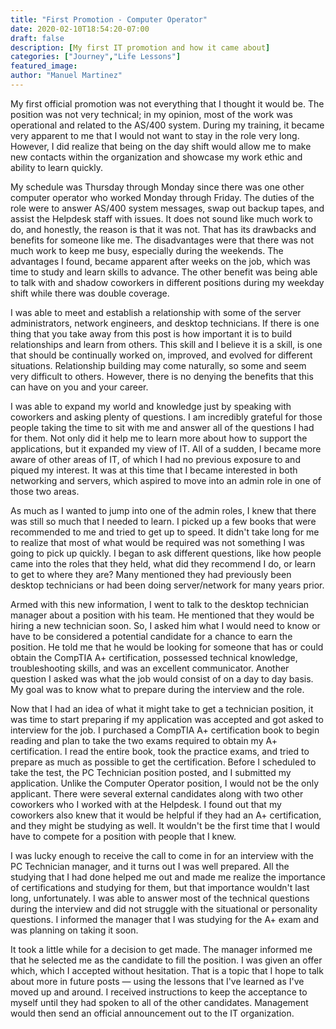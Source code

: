 ```yaml
---
title: "First Promotion - Computer Operator"
date: 2020-02-10T18:54:20-07:00
draft: false
description: [My first IT promotion and how it came about]
categories: ["Journey","Life Lessons"]
featured_image:
author: "Manuel Martinez"
---
```


My first official promotion was not everything that I thought it would be. The position was not very technical; in my opinion, most of the work was operational and related to the AS/400 system. During my training, it became very apparent to me that I would not want to stay in the role very long. However, I did realize that being on the day shift would allow me to make new contacts within the organization and showcase my work ethic and ability to learn quickly.

My schedule was Thursday through Monday since there was one other computer operator who worked Monday through Friday. The duties of the role were to answer AS/400 system messages, swap out backup tapes, and assist the Helpdesk staff with issues. It does not sound like much work to do, and honestly, the reason is that it was not. That has its drawbacks and benefits for someone like me. The disadvantages were that there was not much work to keep me busy, especially during the weekends. The advantages I found, became apparent after weeks on the job, which was time to study and learn skills to advance. The other benefit was being able to talk with and shadow coworkers in different positions during my weekday shift while there was double coverage.

I was able to meet and establish a relationship with some of the server administrators, network engineers, and desktop technicians. If there is one thing that you take away from this post is how important it is to build relationships and learn from others. This skill and I believe it is a skill, is one that should be continually worked on, improved, and evolved for different situations. Relationship building may come naturally, so some and seem very difficult to others. However, there is no denying the benefits that this can have on you and your career.

I was able to expand my world and knowledge just by speaking with coworkers and asking plenty of questions. I am incredibly grateful for those people taking the time to sit with me and answer all of the questions I had for them. Not only did it help me to learn more about how to support the applications, but it expanded my view of IT. All of a sudden, I became more aware of other areas of IT, of which I had no previous exposure to and piqued my interest. It was at this time that I became interested in both networking and servers, which aspired to move into an admin role in one of those two areas.

As much as I wanted to jump into one of the admin roles, I knew that there was still so much that I needed to learn. I picked up a few books that were recommended to me and tried to get up to speed. It didn't take long for me to realize that most of what would be required was not something I was going to pick up quickly. I began to ask different questions, like how people came into the roles that they held, what did they recommend I do, or learn to get to where they are? Many mentioned they had previously been desktop technicians or had been doing server/network for many years prior.

Armed with this new information, I went to talk to the desktop technician manager about a position with his team. He mentioned that they would be hiring a new technician soon. So, I asked him what I would need to know or have to be considered a potential candidate for a chance to earn the position. He told me that he would be looking for someone that has or could obtain the CompTIA A+ certification, possessed technical knowledge, troubleshooting skills, and was an excellent communicator. Another question I asked was what the job would consist of on a day to day basis. My goal was to know what to prepare during the interview and the role.

Now that I had an idea of what it might take to get a technician position, it was time to start preparing if my application was accepted and got asked to interview for the job. I purchased a CompTIA A+ certification book to begin reading and plan to take the two exams required to obtain my A+ certification. I read the entire book, took the practice exams, and tried to prepare as much as possible to get the certification. Before I scheduled to take the test, the PC Technician position posted, and I submitted my application. Unlike the Computer Operator position, I would not be the only applicant. There were several external candidates along with two other coworkers who I worked with at the Helpdesk. I found out that my coworkers also knew that it would be helpful if they had an A+ certification, and they might be studying as well. It wouldn't be the first time that I would have to compete for a position with people that I knew.

I was lucky enough to receive the call to come in for an interview with the PC Technician manager, and it turns out I was well prepared. All the studying that I had done helped me out and made me realize the importance of certifications and studying for them, but that importance wouldn't last long, unfortunately. I was able to answer most of the technical questions during the interview and did not struggle with the situational or personality questions. I informed the manager that I was studying for the A+ exam and was planning on taking it soon.

It took a little while for a decision to get made. The manager informed me that he selected me as the candidate to fill the position. I was given an offer which, which I accepted without hesitation. That is a topic that I hope to talk about more in future posts — using the lessons that I've learned as I've moved up and around. I received instructions to keep the acceptance to myself until they had spoken to all of the other candidates. Management would then send an official announcement out to the IT organization.
